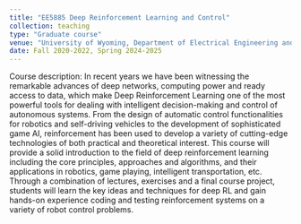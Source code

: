 ```yaml
---
title: "EE5885 Deep Reinforcement Learning and Control"
collection: teaching
type: "Graduate course"
venue: "University of Wyoming, Department of Electrical Engineering and Computer Science"
date: Fall 2020-2022, Spring 2024-2025
---
```

Course description: In recent years we have been witnessing the remarkable advances of deep networks, computing power and ready access to data, which make Deep Reinforcement Learning one of the most powerful tools for dealing with intelligent decision-making and control of autonomous systems. From the design of automatic control functionalities for robotics and self-driving vehicles to the development of sophisticated game AI, reinforcement has been used to develop a variety of cutting-edge technologies of both practical and theoretical interest. This course will provide a solid introduction to the field of deep reinforcement learning including the core principles, approaches and algorithms, and their applications in robotics, game playing, intelligent transportation, etc. Through a combination of lectures, exercises and a final course project, students will learn the key ideas and techniques for deep RL and gain hands-on experience coding and testing reinforcement systems on a variety of robot control problems.
